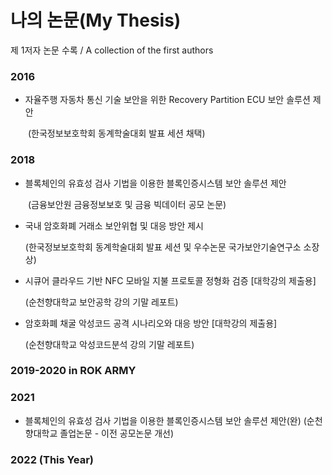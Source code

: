 # 나의 논문(My Thesis)
제 1저자 논문 수록 / A collection of the first authors

### 2016
- 자율주행 자동차 통신 기술 보안을 위한 Recovery Partition ECU 보안 솔루션 제안

　　(한국정보보호학회 동계학술대회 발표 세션 채택)


### 2018
- 블록체인의 유효성 검사 기법을 이용한 블록인증시스템 보안 솔루션 제안

　　(금융보안원 금융정보보호 및 금융 빅데이터 공모 논문)

- 국내 암호화폐 거래소 보안위협 및 대응 방안 제시

    (한국정보보호학회 동계학술대회 발표 세션 및 우수논문 국가보안기술연구소 소장상)

- 시큐어 클라우드 기반 NFC 모바일 지불 프로토콜 정형화 검증 [대학강의 제출용]

    (순천향대학교 보안공학 강의 기말 레포트)

- 암호화폐 채굴 악성코드 공격 시나리오와 대응 방안 [대학강의 제출용]

    (순천향대학교 악성코드분석 강의 기말 레포트)
	
### 2019-2020 in ROK ARMY
### 2021
- 블록체인의 유효성 검사 기법을 이용한 블록인증시스템 보안 솔루션 제안(완)
(순천향대학교 졸업논문 - 이전 공모논문 개선)

### 2022 (This Year)
